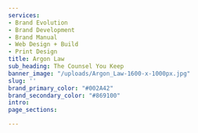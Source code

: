 ```yaml
---
services:
- Brand Evolution
- Brand Development
- Brand Manual
- Web Design + Build
- Print Design
title: Argon Law
sub_heading: The Counsel You Keep
banner_image: "/uploads/Argon_Law-1600-x-1000px.jpg"
slug: ''
brand_primary_color: "#002A42"
brand_secondary_color: "#869100"
intro:
page_sections:

---
```

